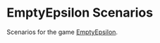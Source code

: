 # EmptyEpsilon Scenarios

Scenarios for the game [EmptyEpsilon](https://daid.github.io/EmptyEpsilon/).